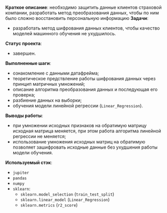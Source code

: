 **Краткое описание**: 
необходимо защитить данные клиентов страховой компании, разработать метод преобразования данных, 
чтобы по ним было сложно восстановить персональную информацию
**Задачи**:
- разработать метод шифрования данных клиентов, чтобы качество моделей машинного обучения не ухудшилось.

**Статус проекта**:
- завершен.

**Выполненные шаги**:
- ознакомление с данными датафрейма;
- теоретическое предствление работы шифрования данных через принцип матричных умножений;
- описание алгоритма преобразования данных и последующая его проверка;
- разбиение данных на выборки;
- обучения модели линейной регрессии (`Linear_Regression`).

**Выводы работы**: 
- при умножении исходных признаков на обратимую матрицу исходная матрица меняется, при этом 
работа алгоритма линейной регрессии не меняется;
- использование умножения исходных матриц на обратимую позволяет зашифровать исходные данные без ухудшения работы 
модели обучения.

**Используемый стэк**:
- `jupiter`
- `pandas`
- `numpy`
- `sklearn`:
  - `sklearn.model_selection` (`train_test_split`)
  - `sklearn.linear_model` (`Linear_Regression`)
  - `sklearn.metrics` (`r2_score`)
